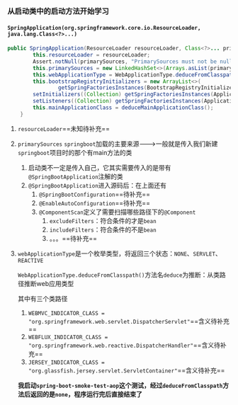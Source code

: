 ### 从启动类中的启动方法开始学习

#### `SpringApplication(org.springframework.core.io.ResourceLoader, java.lang.Class<?>...)`

```java
public SpringApplication(ResourceLoader resourceLoader, Class<?>... primarySources) {
		this.resourceLoader = resourceLoader;
		Assert.notNull(primarySources, "PrimarySources must not be null");
		this.primarySources = new LinkedHashSet<>(Arrays.asList(primarySources));
		this.webApplicationType = WebApplicationType.deduceFromClasspath();
		this.bootstrapRegistryInitializers = new ArrayList<>(
				getSpringFactoriesInstances(BootstrapRegistryInitializer.class));
		setInitializers((Collection) getSpringFactoriesInstances(ApplicationContextInitializer.class));
		setListeners((Collection) getSpringFactoriesInstances(ApplicationListener.class));
		this.mainApplicationClass = deduceMainApplicationClass();
	}
```

1. `resourceLoader`==未知待补充==

2. `primarySources` `springboot`加载的主要来源--->一般就是传入我们新建`springboot`项目时的那个有main方法的类

   1. 启动类不一定是传入自己，它其实需要传入的是带有`@SpringBootApplication`注解的类
   2. `@SpringBootApplication`进入源码后：在上面还有
      1. `@SpringBootConfiguration`==待补充==
      2. `@EnableAutoConfiguration`==待补充==
      3. `@ComponentScan`定义了需要扫描哪些路径下的`@Component`
         1. `excludeFilters`：符合条件的才是`bean`
         2. `includeFilters`：符合条件的不是`bean`
         3. 。。。==待补充==

3. `webApplicationType`是一个枚举类型，将返回三个状态：`NONE`、`SERVLET`、`REACTIVE`

   `WebApplicationType.deduceFromClasspath()`方法名`deduce`为推断：从类路径推断web应用类型

   其中有三个类路径

   1. `WEBMVC_INDICATOR_CLASS = "org.springframework.web.servlet.DispatcherServlet"`==含义待补充==
   2. `WEBFLUX_INDICATOR_CLASS = "org.springframework.web.reactive.DispatcherHandler"`==含义待补充==
   3. `JERSEY_INDICATOR_CLASS = "org.glassfish.jersey.servlet.ServletContainer"`==含义待补充==

   **我启动`spring-boot-smoke-test-aop`这个测试，经过`deduceFromClasspath`方法后返回的是`none`，程序运行完后直接结束了**

